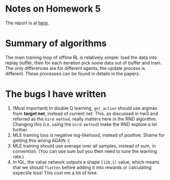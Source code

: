 # Notes on Homework 5

The report is at [here](./template/hw5.pdf).

# Summary of algorithms

The main training loop of offline RL is relatively simple: load the data into replay buffer, then for each iteration pick some data out of buffer and train. The only differences are for different agents, the update process is different. These processes can be found in details in the papers.

# The bugs I have written

1. (Most important) In double Q learning, `get_action` should use argmax from **target net**, instead of current net. This, as discussed in hw3 and referred as the `bird method`, really matters here in the RND algorithm. Changing this (i.e. using the `bird method`) make the RND explore a lot further.
2. MLE training loss is negative log-likehood, instead of positive. Shame for getting this wrong AGAIN :(
3. MLE training should use average over all samples, instead of sum, in convention. (You can use sum but you then need to tune the learning rate.)
4. In IQL, the value network outputs a shape `[128,1]` value, which means that we should `flatten` before adding it into rewards or calculating expectile loss! This cost me a lot of time.